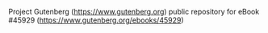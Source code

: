 Project Gutenberg (https://www.gutenberg.org) public repository for eBook #45929 (https://www.gutenberg.org/ebooks/45929)
